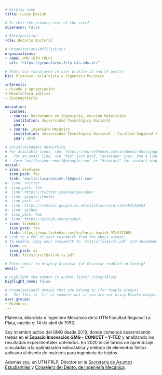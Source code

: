 ```yaml
---
# Display name
title: Lucas Basiuk

# Is this the primary user of the site?
superuser: false

# Role/position
role: Becario Doctoral

# Organizations/Affiliations
organizations:
- name: GMG (UTN FRLP)
  url: "https://granulares.frlp.utn.edu.ar/"

# Short bio (displayed in user profile at end of posts)
bio: Platense, bilardista e Ingeniero Mecánico

interests:
- Diseño y optimización
- Manufactura aditiva
- Bioingeniería

education:
  courses:
  - course: Doctorando en Ingeniería, mención Materiales
    institution: Universidad Tecnológica Nacional
    year:
  - course: Ingeniero Mecánico
    institution: Universidad Tecnológica Nacional - Facultad Regional La Plata
    year: 2019

# Social/Academic Networking
# For available icons, see: https://sourcethemes.com/academic/docs/page-builder/#icons
#   For an email link, use "fas" icon pack, "envelope" icon, and a link in the
#   form "mailto:your-email@example.com" or "#contact" for contact widget.
social:
- icon: envelope
  icon_pack: fas
  link: 'mailto:lucasbasiuk.lb@gmail.com'
#- icon: twitter
#  icon_pack: fab
#  link: https://twitter.com/GeorgeCushen
#- icon: google-scholar
#  icon_pack: ai
#  link: https://scholar.google.co.uk/citations?user=sIwtMXoAAAAJ
#- icon: github
#  icon_pack: fab
#  link: https://github.com/gcushen
- icon: linkedin
  icon_pack: fab
  link: https://www.linkedin.com/in/lucas-basiuk-97a317169/
# Link to a PDF of your resume/CV from the About widget.
# To enable, copy your resume/CV to `static/files/cv.pdf` and uncomment the lines below.
- icon: cv
  icon_pack: ai
  link: files/cvs/lbasiuk-cv.pdf

# Enter email to display Gravatar (if Gravatar enabled in Config)
email: ""

# Highlight the author in author lists? (true/false)
highlight_name: false

# Organizational groups that you belong to (for People widget)
#   Set this to `[]` or comment out if you are not using People widget.
user_groups:
- Miembros
---
```


Platense, bilardista e Ingeniero Mecánico de la UTN Facultad Regional La Plata, nacido
el 14 de abril de 1993.

Soy miembro activo del GMG desde 2019, donde comencé desarrollando tareas en el
**Espacio Innovación GMG - CONICET - Y-TEC** y analizando los resultados experimentales
obtenidos. En 2020 inicié tareas de aprendizaje vinculadas a la optimización estocástica
y método de elementos finitos aplicado al diseño de matrices para ingeniería de tejidos.

Además soy, en UTN FRLP, Director en la [Secretaría de Asuntos Estudiantiles][1] y
[Consejero del Depto. de Ingeniería Mecánica][2].

[1]: https://www.frlp.utn.edu.ar/sec-asuntos-estudiantiles
[2]: https://www.instagram.com/consejerosdemecanica/?hl=en
